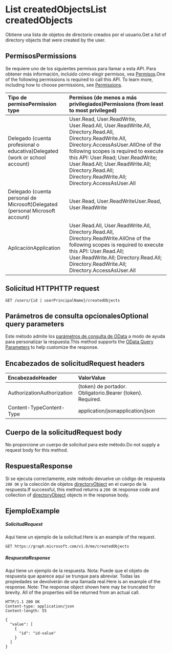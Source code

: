 # <a name="list-createdobjects"></a><span data-ttu-id="8ca84-101">List createdObjects</span><span class="sxs-lookup"><span data-stu-id="8ca84-101">List createdObjects</span></span>

<span data-ttu-id="8ca84-102">Obtiene una lista de objetos de directorio creados por el usuario.</span><span class="sxs-lookup"><span data-stu-id="8ca84-102">Get a list of directory objects that were created by the user.</span></span>
## <a name="permissions"></a><span data-ttu-id="8ca84-103">Permisos</span><span class="sxs-lookup"><span data-stu-id="8ca84-103">Permissions</span></span>
<span data-ttu-id="8ca84-p101">Se requiere uno de los siguientes permisos para llamar a esta API. Para obtener más información, incluido cómo elegir permisos, vea [Permisos](../../../concepts/permissions_reference.md).</span><span class="sxs-lookup"><span data-stu-id="8ca84-p101">One of the following permissions is required to call this API. To learn more, including how to choose permissions, see [Permissions](../../../concepts/permissions_reference.md).</span></span>

|<span data-ttu-id="8ca84-106">Tipo de permiso</span><span class="sxs-lookup"><span data-stu-id="8ca84-106">Permission type</span></span>      | <span data-ttu-id="8ca84-107">Permisos (de menos a más privilegiados)</span><span class="sxs-lookup"><span data-stu-id="8ca84-107">Permissions (from least to most privileged)</span></span>              |
|:--------------------|:---------------------------------------------------------|
|<span data-ttu-id="8ca84-108">Delegado (cuenta profesional o educativa)</span><span class="sxs-lookup"><span data-stu-id="8ca84-108">Delegated (work or school account)</span></span> | <span data-ttu-id="8ca84-109">User.Read, User.ReadWrite, User.Read.All, User.ReadWrite.All, Directory.Read.All, Directory.ReadWrite.All, Directory.AccessAsUser.All</span><span class="sxs-lookup"><span data-stu-id="8ca84-109">One of the following scopes is required to execute this API: User.Read; User.ReadWrite; User.Read.All; User.ReadWrite.All; Directory.Read.All; Directory.ReadWrite.All; Directory.AccessAsUser.All</span></span>    |
|<span data-ttu-id="8ca84-110">Delegado (cuenta personal de Microsoft)</span><span class="sxs-lookup"><span data-stu-id="8ca84-110">Delegated (personal Microsoft account)</span></span> | <span data-ttu-id="8ca84-111">User.Read, User.ReadWrite</span><span class="sxs-lookup"><span data-stu-id="8ca84-111">User.Read, User.ReadWrite</span></span>    |
|<span data-ttu-id="8ca84-112">Aplicación</span><span class="sxs-lookup"><span data-stu-id="8ca84-112">Application</span></span> | <span data-ttu-id="8ca84-113">User.Read.All, User.ReadWrite.All, Directory.Read.All, Directory.ReadWrite.All</span><span class="sxs-lookup"><span data-stu-id="8ca84-113">One of the following scopes is required to execute this API: User.Read.All; User.ReadWrite.All; Directory.Read.All; Directory.ReadWrite.All; Directory.AccessAsUser.All</span></span> |

## <a name="http-request"></a><span data-ttu-id="8ca84-114">Solicitud HTTP</span><span class="sxs-lookup"><span data-stu-id="8ca84-114">HTTP request</span></span>
<!-- { "blockType": "ignored" } -->
```http
GET /users/{id | userPrincipalName}/createdObjects
```
## <a name="optional-query-parameters"></a><span data-ttu-id="8ca84-115">Parámetros de consulta opcionales</span><span class="sxs-lookup"><span data-stu-id="8ca84-115">Optional query parameters</span></span>
<span data-ttu-id="8ca84-116">Este método admite los [parámetros de consulta de OData](http://developer.microsoft.com/en-us/graph/docs/overview/query_parameters) a modo de ayuda para personalizar la respuesta.</span><span class="sxs-lookup"><span data-stu-id="8ca84-116">This method supports the [OData Query Parameters](http://developer.microsoft.com/en-us/graph/docs/overview/query_parameters) to help customize the response.</span></span>
## <a name="request-headers"></a><span data-ttu-id="8ca84-117">Encabezados de solicitud</span><span class="sxs-lookup"><span data-stu-id="8ca84-117">Request headers</span></span>
| <span data-ttu-id="8ca84-118">Encabezado</span><span class="sxs-lookup"><span data-stu-id="8ca84-118">Header</span></span>       | <span data-ttu-id="8ca84-119">Valor</span><span class="sxs-lookup"><span data-stu-id="8ca84-119">Value</span></span> |
|:---------------|:--------|
| <span data-ttu-id="8ca84-120">Authorization</span><span class="sxs-lookup"><span data-stu-id="8ca84-120">Authorization</span></span>  | <span data-ttu-id="8ca84-p102">{token} de portador. Obligatorio.</span><span class="sxs-lookup"><span data-stu-id="8ca84-p102">Bearer {token}. Required.</span></span>  |
| <span data-ttu-id="8ca84-123">Content-Type</span><span class="sxs-lookup"><span data-stu-id="8ca84-123">Content-Type</span></span>  | <span data-ttu-id="8ca84-124">application/json</span><span class="sxs-lookup"><span data-stu-id="8ca84-124">application/json</span></span>  |

## <a name="request-body"></a><span data-ttu-id="8ca84-125">Cuerpo de la solicitud</span><span class="sxs-lookup"><span data-stu-id="8ca84-125">Request body</span></span>
<span data-ttu-id="8ca84-126">No proporcione un cuerpo de solicitud para este método.</span><span class="sxs-lookup"><span data-stu-id="8ca84-126">Do not supply a request body for this method.</span></span>

## <a name="response"></a><span data-ttu-id="8ca84-127">Respuesta</span><span class="sxs-lookup"><span data-stu-id="8ca84-127">Response</span></span>

<span data-ttu-id="8ca84-128">Si se ejecuta correctamente, este método devuelve un código de respuesta `200 OK` y la colección de objetos [directoryObject](../resources/directoryobject.md) en el cuerpo de la respuesta.</span><span class="sxs-lookup"><span data-stu-id="8ca84-128">If successful, this method returns a `200 OK` response code and collection of [directoryObject](../resources/directoryobject.md) objects in the response body.</span></span>
## <a name="example"></a><span data-ttu-id="8ca84-129">Ejemplo</span><span class="sxs-lookup"><span data-stu-id="8ca84-129">Example</span></span>
##### <a name="request"></a><span data-ttu-id="8ca84-130">Solicitud</span><span class="sxs-lookup"><span data-stu-id="8ca84-130">Request</span></span>
<span data-ttu-id="8ca84-131">Aquí tiene un ejemplo de la solicitud.</span><span class="sxs-lookup"><span data-stu-id="8ca84-131">Here is an example of the request.</span></span>
<!-- {
  "blockType": "request",
  "name": "get_createdobjects"
}-->
```http
GET https://graph.microsoft.com/v1.0/me/createdObjects
```
##### <a name="response"></a><span data-ttu-id="8ca84-132">Respuesta</span><span class="sxs-lookup"><span data-stu-id="8ca84-132">Response</span></span>
<span data-ttu-id="8ca84-p103">Aquí tiene un ejemplo de la respuesta. Nota: Puede que el objeto de respuesta que aparece aquí se trunque para abreviar. Todas las propiedades se devolverán de una llamada real.</span><span class="sxs-lookup"><span data-stu-id="8ca84-p103">Here is an example of the response. Note: The response object shown here may be truncated for brevity. All of the properties will be returned from an actual call.</span></span>
<!-- {
  "blockType": "response",
  "truncated": true,
  "@odata.type": "microsoft.graph.directoryObject",
  "isCollection": true
} -->
```http
HTTP/1.1 200 OK
Content-type: application/json
Content-length: 55

{
  "value": [
    {
      "id": "id-value"
    }
  ]
}
```

<!-- uuid: 8fcb5dbc-d5aa-4681-8e31-b001d5168d79
2015-10-25 14:57:30 UTC -->
<!-- {
  "type": "#page.annotation",
  "description": "List createdObjects",
  "keywords": "",
  "section": "documentation",
  "tocPath": ""
}-->